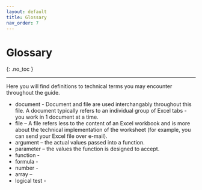 ```yaml
---
layout: default
title: Glossary
nav_order: 7
---
```


# Glossary
{: .no_toc }

---

Here you will find definitions to technical terms you may encounter throughout the guide.

* document - Document and file are used interchangably throughout this file. A document typically refers to an individual group of Excel tabs - you work in 1 document at a time.
*	file – A file refers less to the content of an Excel workbook and is more about the technical implementation of the worksheet (for example, you can send your Excel file over e-mail).
* argument – the actual values passed into a function.
*	parameter – the values the function is designed to accept.
*	function - 
*	formula - 
*	number -
*	array –
* logical test - 
